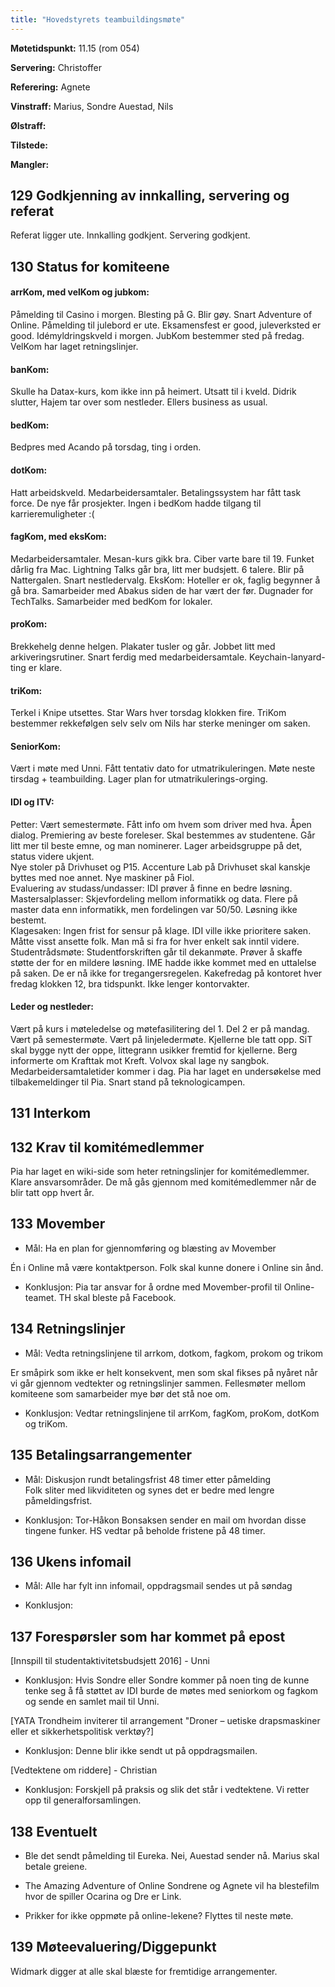 ```yaml
---
title: "Hovedstyrets teambuildingsmøte"
---
```


**Møtetidspunkt:** 11.15 (rom 054)

**Servering:** Christoffer

**Referering:** Agnete

**Vinstraff:** Marius, Sondre Auestad, Nils

**Ølstraff:** 

**Tilstede:** 
 
**Mangler:** 

## 129 Godkjenning av innkalling, servering og referat  
Referat ligger ute. Innkalling godkjent. Servering godkjent.

## 130 Status for komiteene  

#### arrKom, med velKom og jubkom: 
Påmelding til Casino i morgen. Blesting på G. Blir gøy.
Snart Adventure of Online.
Påmelding til julebord er ute. 
Eksamensfest er good, juleverksted er good. Idémyldringskveld i morgen. 
JubKom bestemmer sted på fredag. 
VelKom har laget retningslinjer.

#### banKom:  
Skulle ha Datax-kurs, kom ikke inn på heimert. Utsatt til i kveld. Didrik slutter, Hajem tar over som nestleder. Ellers business as usual.

#### bedKom: 
Bedpres med Acando på torsdag, ting i orden.

#### dotKom:
Hatt arbeidskveld. Medarbeidersamtaler. Betalingssystem har fått task force. De nye får prosjekter.
Ingen i bedKom hadde tilgang til karrieremuligheter :(

#### fagKom, med eksKom:
Medarbeidersamtaler. Mesan-kurs gikk bra. Ciber varte bare til 19. Funket dårlig fra Mac. Lightning Talks går bra, litt mer budsjett. 6 talere. Blir på Nattergalen. Snart nestledervalg. 
EksKom: Hoteller er ok, faglig begynner å gå bra. Samarbeider med Abakus siden de har vært der før. Dugnader for TechTalks. Samarbeider med bedKom for lokaler.

#### proKom:  
Brekkehelg denne helgen. Plakater tusler og går. 
Jobbet litt med arkiveringsrutiner. Snart ferdig med medarbeidersamtale. Keychain-lanyard-ting er klare. 

#### triKom:
Terkel i Knipe utsettes.
Star Wars hver torsdag klokken fire. TriKom bestemmer rekkefølgen selv selv om Nils har sterke meninger om saken.

#### SeniorKom: 
Vært i møte med Unni. Fått tentativ dato for utmatrikuleringen. Møte neste tirsdag + teambuilding. Lager plan for utmatrikulerings-orging. 

#### IDI og ITV:
Petter: Vært semestermøte. Fått info om hvem som driver med hva. Åpen dialog.
Premiering av beste foreleser. Skal bestemmes av studentene. Går litt mer til beste emne, og man nominerer. Lager arbeidsgruppe på det, status videre ukjent.  
Nye stoler på Drivhuset og P15. Accenture Lab på Drivhuset skal kanskje byttes med noe annet. Nye maskiner på Fiol.   
Evaluering av studass/undasser: IDI prøver å finne en bedre løsning.   
Mastersalplasser: Skjevfordeling mellom informatikk og data. Flere på master data enn informatikk, men fordelingen var 50/50. Løsning ikke bestemt.  
Klagesaken: Ingen frist for sensur på klage. IDI ville ikke prioritere saken. Måtte visst ansette folk. Man må si fra for hver enkelt sak inntil videre.  
Studentrådsmøte: Studentforskriften går til dekanmøte. Prøver å skaffe støtte der for en mildere løsning. IME hadde ikke kommet med en uttalelse på saken. De er nå ikke for tregangersregelen. 
Kakefredag på kontoret hver fredag klokken 12, bra tidspunkt. 
Ikke lenger kontorvakter. 

#### Leder og nestleder:  
Vært på kurs i møteledelse og møtefasilitering del 1. Del 2 er på mandag. Vært på semestermøte. Vært på linjeledermøte. Kjellerne ble tatt opp. SiT skal bygge nytt der oppe, littegrann usikker fremtid for kjellerne. Berg informerte om Krafttak mot Kreft. Volvox skal lage ny sangbok. Medarbeidersamtaletider kommer i dag. Pia har laget en undersøkelse med tilbakemeldinger til Pia. Snart stand på teknologicampen. 

## 131 Interkom  

## 132 Krav til komitémedlemmer
Pia har laget en wiki-side som heter retningslinjer for komitémedlemmer. Klare ansvarsområder. De må gås gjennom med komitémedlemmer når de blir tatt opp hvert år.



## 133 Movember
- Mål: Ha en plan for gjennomføring og blæsting av Movember  

Én i Online må være kontaktperson. Folk skal kunne donere i Online sin ånd. 

- Konklusjon:  Pia tar ansvar for å ordne med Movember-profil til Online-teamet. TH skal bleste på Facebook. 

## 134 Retningslinjer
- Mål: Vedta retningslinjene til arrkom, dotkom, fagkom, prokom og trikom  

Er småpirk som ikke er helt konsekvent, men som skal fikses på nyåret når vi går gjennom vedtekter og retningslinjer sammen. Fellesmøter mellom komiteene som samarbeider mye bør det stå noe om.

- Konklusjon: Vedtar retningslinjene til arrKom, fagKom, proKom, dotKom og triKom.

## 135 Betalingsarrangementer

- Mål: Diskusjon rundt betalingsfrist 48 timer etter påmelding  
Folk sliter med likviditeten og synes det er bedre med lengre påmeldingsfrist.

- Konklusjon:  Tor-Håkon Bonsaksen sender en mail om hvordan disse tingene funker. HS vedtar på beholde fristene på 48 timer. 

## 136 Ukens infomail
- Mål: Alle har fylt inn infomail, oppdragsmail sendes ut på søndag  

- Konklusjon:  

## 137 Forespørsler som har kommet på epost  

[Innspill til studentaktivitetsbudsjett 2016] - Unni  

- Konklusjon:  Hvis Sondre eller Sondre kommer på noen ting de kunne tenke seg å få støttet av IDI burde de møtes med seniorkom og fagkom og sende en samlet mail til Unni.

[YATA Trondheim inviterer til arrangement "Droner – uetiske drapsmaskiner eller et sikkerhetspolitisk verktøy?] 

- Konklusjon:  Denne blir ikke sendt ut på oppdragsmailen.  


[Vedtektene om riddere] - Christian   

- Konklusjon:  Forskjell på praksis og slik det står i vedtektene. Vi retter opp til generalforsamlingen.

## 138 Eventuelt 

* Ble det sendt påmelding til Eureka. Nei, Auestad sender nå. Marius skal betale greiene.

* The Amazing Adventure of Online 
Sondrene og Agnete vil ha blestefilm hvor de spiller Ocarina og Dre er Link. 

* Prikker for ikke oppmøte på online-lekene? Flyttes til neste møte.


## 139 Møteevaluering/Diggepunkt
Widmark digger at alle skal blæste for fremtidige arrangementer.  

